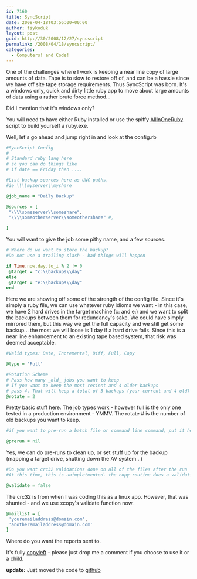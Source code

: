 ```yaml
---
id: 7160
title: SyncScript
date: 2008-04-18T03:56:00+00:00
author: tsykoduk
layout: post
guid: http://30/2008/12/27/syncscript
permalink: /2008/04/18/syncscript/
categories:
  - Computers! and Code!
---
```

One of the challenges where I work is keeping a near line copy of large amounts of data. Tape is to slow to restore off of, and can be a hassle since we have off site tape storage requirements. Thus SyncScript was born. It's a windows only, quick and dirty little ruby app to move about large amounts of data using a rather brute force method...
<!--more-->

Did I mention that it's windows only?

You will need to have either Ruby installed or use the spiffy <a href="http://www.erikveen.dds.nl/allinoneruby/index.html">AllInOneRuby</a> script to build yourself a ruby.exe.

Well, let's go ahead and jump right in and look at the config.rb

```ruby
#SyncScript Config
#
# Standard ruby lang here
# so you can do things like
# if date == Friday then ....

#List backup sources here as UNC paths,
#ie \\\\myserver\\myshare

@job_name = "Daily Backup"

@sources = [
 "\\\\someserver\\someshare",
 "\\\\someotherserver\\someothershare" #,

]
```

You will want to give the job some pithy name, and a few sources.

```ruby
# Where do we want to store the backup?
#Do not use a trailing slash - bad things will happen

if Time.now.day.to_i % 2 != 0
 @target = "c:\\backups\\day"
else
 @target = "e:\\backups\\day"
end
```

Here we are showing off some of the strength of the config file. Since it's simply a ruby file, we can use whatever ruby idioms we want - in this case, we have 2 hard drives in the target machine (c: and e:) and we want to split the backups between them for redundancy's sake. We could have simply mirrored them, but this way we get the full capacity and we still get some backup... the most we will loose is 1 day if a hard drive fails. Since this is a near line enhancement to an existing tape based system, that risk was deemed acceptable.

```ruby
#Valid types: Date, Incremental, Diff, Full, Copy

@type = 'Full'

#Rotation Scheme
# Pass how many _old_ jobs you want to keep
# If you want to keep the most recient and 4 older backups
# pass 4. That will keep a total of 5 backups (your current and 4 old)
@rotate = 2
```

Pretty basic stuff here. The job types work - however full is the only one tested in a production environment - YMMV. The rotate # is the number of old backups you want to keep.

```ruby
#if you want to pre-run a batch file or command line command, put it here

@prerun = nil
```

Yes, we can do pre-runs to clean up, or set stuff up for the backup (mapping a target drive, shutting down the AV system...)

```ruby
#Do you want crc32 validations done on all of the files after the run
#At this time, this is unimpletmented. the copy routine does a validation as it runs.

@validate = false
```

The crc32 is from when I was coding this as a linux app. However, that was shunted - and we use xcopy's validate function now.

```ruby
@maillist = [
 'youremailaddress@domain.com',
 'anotheremailaddress@domain.com'
]
```

Where do you want the reports sent to.

It's fully <a href="http://en.wikipedia.org/wiki/Copyleft">copyleft</a> - please just drop me a comment if you choose to use it or a child.

<strong>update:</strong> Just moved the code to <a href="https://github.com/tsykoduk/sync_script">github</a>